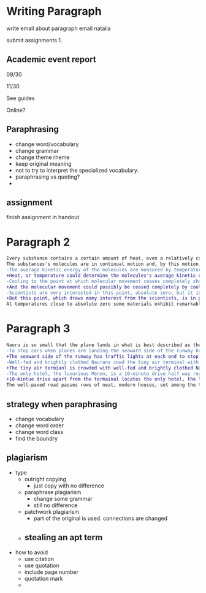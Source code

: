 

# Writing Paragraph

write email about paragraph email natalia

submit assignments 1.



## Academic event report

09/30 

11/30 

See guides

Online?





## Paraphrasing

- change word/vocabulary
- change grammar
- change theme rheme
- keep original meaning
- not to try to interpret the specialized vocabulary.
- paraphrasing vs quoting?
- 



## assignment

finish assignment in handout





# Paragraph 2

```diff
Every substance contains a certain amount of heat, even a relatively cold substance such as ice.
The substances's molecules are in continual motion and, by this motion, possess kinetic energy which produces heat.
-The average kinetic energy of the molecules are measured by temperature. 
+Heat, or temperature could determine the molecules's average kinetic energy.
-Cooling to the point at which molecular movement ceases completely should thus be possible.
+And the molecular movement could possibly be ceased completely by cooling to a point.
-Scientists are very interested in this point, absolute zero, but it is in practice unattainable. 
+But this point, which draws mamy interest from the scientists, is in practice unattainable and is called absolute zero.
At temperatures close to absolute zero some materials exhibit remarkable properties, such as superconductivity and superfluidity.
```

# Paragraph 3

```diff
Nauru is so small that the plane lands in what is best described as the capital's main street. 
-To stop cars when planes are landing the seaward side of the runway has traffic lights at each end. 
+The seaward side of the runway has traffic lights at each end to stop cars when planes are landing. 
-Well-fed and brightly clothed Naurans cowd the tiny air terminal with their smart cars.
+The tiny air termianl is crowded with well-fed and brightly clothed Naurans with ther smart cars.
-The only hotel, the luxurious Menen, is a 10-minute drive half way round the island and is where new arrivals are driven off in Japanese minibuses. 
+10-mintue drive apart from the termainal locates the only hotel, the luxurious Menen, is where new arrivals are driven off in Japanese minibuses
The well-paved road passes rows of neat, modern houses, set among the trees.
```



## strategy when paraphrasing

- change vocabulary
- change word order
- change word class
- find the boundry



## plagiarism

- type
  - outright copying
    - just copy with no difference
  - paraphrase plagiarism
    - change some grammar
    - still no difference
  - patchwork plagiarism
    - part of the original is used. connections are changed
  - stealing an apt term
    - 
- how to avoid
  - use citation
  - use quotation
  - include page number
  - quotation mark
  - 





